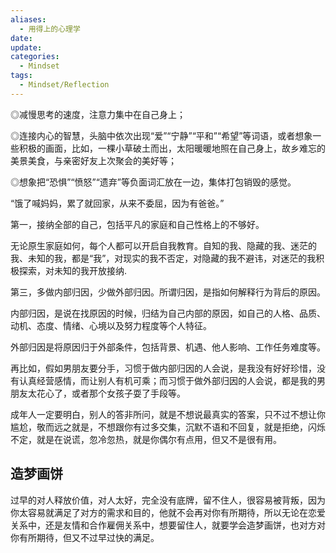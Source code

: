```yaml
---
aliases:
  - 用得上的心理学
date: 
update: 
categories:
  - Mindset
tags:
  - Mindset/Reflection
---
```


◎减慢思考的速度，注意力集中在自己身上；

◎连接内心的智慧，头脑中依次出现“爱”“宁静”“平和”“希望”等词语，或者想象一些积极的画面，比如，一棵小草破土而出，太阳暖暖地照在自己身上，故乡难忘的美景美食，与亲密好友上次聚会的美好等；

◎想象把“恐惧”“愤怒”“遗弃”等负面词汇放在一边，集体打包销毁的感觉。

“饿了喊妈妈，累了就回家，从来不委屈，因为有爸爸。”

第一，接纳全部的自己，包括平凡的家庭和自己性格上的不够好。

无论原生家庭如何，每个人都可以开启自我教育。自知的我、隐藏的我、迷茫的我、未知的我，都是“我”，对现实的我不否定，对隐藏的我不避讳，对迷茫的我积极探索，对未知的我开放接纳.


第三，多做内部归因，少做外部归因。所谓归因，是指如何解释行为背后的原因。

内部归因，是说在找原因的时候，归结为自己内部的原因，如自己的人格、品质、动机、态度、情绪、心境以及努力程度等个人特征。

外部归因是将原因归于外部条件，包括背景、机遇、他人影响、工作任务难度等。

再比如，假如男朋友要分手，习惯于做内部归因的人会说，是我没有好好珍惜，没有认真经营感情，而让别人有机可乘；而习惯于做外部归因的人会说，都是我的男朋友太花心了，或者那个女孩子耍了手段等。


成年人一定要明白，别人的答非所问，就是不想说最真实的答案，只不过不想让你尴尬，敬而远之就是，不想跟你有过多交集，沉默不语和不回复，就是拒绝，闪烁不定，就是在说谎，忽冷忽热，就是你偶尔有点用，但又不是很有用。

## 造梦画饼

过早的对人释放价值，对人太好，完全没有底牌，留不住人，很容易被背叛，因为你太容易就满足了对方的需求和目的，他就不会再对你有所期待，所以无论在恋爱关系中，还是友情和合作雇佣关系中，想要留住人，就要学会造梦画饼，也对方对你有所期待，但又不过早过快的满足。

